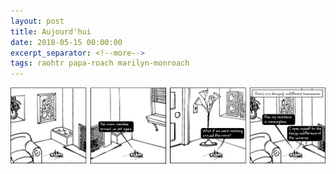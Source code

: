 ```yaml
---
layout: post
title: Aujourd'hui
date: 2018-05-15 00:00:00
excerpt_separator: <!--more-->
tags: raohtr papa-roach marilyn-monroach
---
```


![roach on a hot tin roomba](/assets/img/roahtr01_aujourdhui.png "one must imagine Sisyphus transformed")
